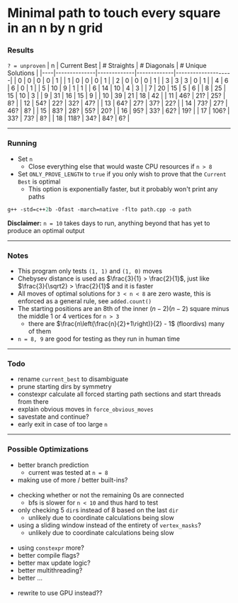 # Minimal path to touch every square in an n by n grid

### Results
`? = unproven`
| n  | Current Best | # Straights | # Diagonals | # Unique Solutions |
|----|--------------|-------------|-------------|--------------------|
| 0  | 0            | 0           | 0           | 1                  |
| 1  | 0            | 0           | 0           | 1                  |
| 2  | 0            | 0           | 0           | 1                  |
| 3  | 3            | 3           | 0           | 1                  |
| 4  | 6            | 6           | 0           | 1                  |
| 5  | 10           | 9           | 1           | 1                  |
| 6  | 14           | 10          | 4           | 3                  |
| 7  | 20           | 15          | 5           | 6                  |
| 8  | 25           | 15          | 10          | 3                  |
| 9  | 31           | 16          | 15          | 9                  |
| 10 | 39           | 21          | 18          | 42                 |
| 11 | 46?          | 21?         | 25?         | 8?                 |
| 12 | 54?          | 22?         | 32?         | 47?                |
| 13 | 64?          | 27?         | 37?         | 22?                |
| 14 | 73?          | 27?         | 46?         | 8?                 |
| 15 | 83?          | 28?         | 55?         | 20?                |
| 16 | 95?          | 33?         | 62?         | 19?                |
| 17 | 106?         | 33?         | 73?         | 8?                 |
| 18 | 118?         | 34?         | 84?         | 6?                 |

---

### Running
- Set `n`
  - Close everything else that would waste CPU resources if `n > 8`
- Set `ONLY_PROVE_LENGTH` to `true` if you only wish to prove that the `Current Best` is optimal
  - This option is exponentially faster, but it probably won't print any paths
```ps
g++ -std=c++2b -Ofast -march=native -flto path.cpp -o path
```
**Disclaimer:** `n = 10` takes days to run, anything beyond that has yet to produce an optimal output

---

### Notes

- This program only tests `(1, 1)` and `(1, 0)` moves
- Chebysev distance is used as $\frac{3}{1} > \frac{2}{1}$, just like $\frac{3}{\sqrt2} > \frac{2}{1}$ and it is faster
- All moves of optimal solutions for `3 < n < 8` are zero waste, this is enforced as a general rule, see `added.count()`
- The starting positions are an 8th of the inner $(n - 2)(n - 2)$ square minus the middle 1 or 4 vertices for `n > 3`
  - there are $\frac{n\left(\frac{n}{2}+1\right)}{2} - 1$ (floordivs) many of them
- `n = 8, 9` are good for testing as they run in human time

---

### Todo
- rename `current_best` to disambiguate
- prune starting dirs by symmetry
- constexpr calculate all forced starting path sections and start threads from there
- explain obvious moves in `force_obvious_moves`
- savestate and continue?
- early exit in case of too large `n`

---

### Possible Optimizations

- better branch prediction
  - current was tested at `n = 8`
- making use of more / better built-ins?
  <br><br>
- checking whether or not the remaining 0s are connected
  - bfs is slower for `n < 10` and thus hard to test
- only checking 5 `dir`s instead of 8 based on the last `dir`
  - unlikely due to coordinate calculations being slow
- using a sliding window instead of the entirety of `vertex_masks`?
  - unlikely due to coordinate calculations being slow
  <br><br>
- using `constexpr` more?
- better compile flags?
- better max update logic?
- better multithreading?
- better ...
  <br><br>
- rewrite to use GPU instead??
